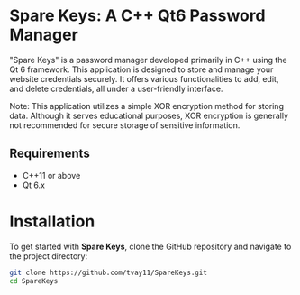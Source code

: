 # Spare Keys: A C++ Qt6 Password Manager

"Spare Keys" is a password manager developed primarily in C++ using the Qt 6 framework. This application is designed to store and manage your website credentials securely. It offers various functionalities to add, edit, and delete credentials, all under a user-friendly interface.

Note: This application utilizes a simple XOR encryption method for storing data. Although it serves educational purposes, XOR encryption is generally not recommended for secure storage of sensitive information.

## Requirements

- C++11 or above
- Qt 6.x


# Installation
To get started with **Spare Keys**, clone the GitHub repository and navigate to the project directory:

```bash
git clone https://github.com/tvay11/SpareKeys.git
cd SpareKeys
